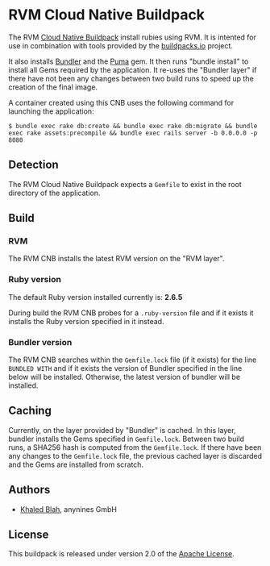 # RVM Cloud Native Buildpack

The RVM [Cloud Native Buildpack](https://buildpacks.io/) install rubies using
RVM. It is intented for use in combination with tools provided by the
[buildpacks.io](https://buildpacks.io/) project.

It also installs [Bundler](https://bundler.io/) and the
[Puma](https://puma.io/) gem. It then runs "bundle install" to install all Gems
required by the application. It re-uses the "Bundler layer" if there have not
been any changes between two build runs to speed up the creation of the final
image.

A container created using this CNB uses the following command for launching the
application:

```shell
$ bundle exec rake db:create && bundle exec rake db:migrate && bundle exec rake assets:precompile && bundle exec rails server -b 0.0.0.0 -p 8080
```

## Detection

The RVM Cloud Native Buildpack expects a `Gemfile` to exist in the root
directory of the application.

## Build

### RVM

The RVM CNB installs the latest RVM version on the "RVM layer".

### Ruby version

The default Ruby version installed currently is: **2.6.5**

During build the RVM CNB probes for a `.ruby-version` file and if it exists
it installs the Ruby version specified in it instead.

### Bundler version

The RVM CNB searches within the `Gemfile.lock` file (if it exists) for the line
`BUNDLED WITH` and if it exists the version of Bundler specified in the line
below will be installed. Otherwise, the latest version of bundler will be
installed.

## Caching

Currently, on the layer provided by "Bundler" is cached. In this layer, bundler
installs the Gems specified in `Gemfile.lock`. Between two build runs, a SHA256
hash is computed from the `Gemfile.lock`. If there have been any changes to the
`Gemfile.lock` file, the previous cached layer is discarded and the Gems are
installed from scratch.

## Authors

* [Khaled Blah](kblah@anynines.com), anynines GmbH

## License

This buildpack is released under version 2.0 of the [Apache License][a].

[a]: https://www.apache.org/licenses/LICENSE-2.0
